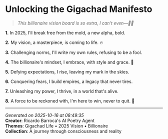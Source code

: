# Unlocking the Gigachad Manifesto

> *This billionaire vision board is so extra, I can't even—🤑🤯*

**1.** In 2025, I'll break free from the mold, a new alpha, bold.


**2.** My vision, a masterpiece, is coming to life. 🔥


**3.** Challenging norms, I'll write my own rules, refusing to be a fool.


**4.** The billionaire's mindset, I embrace, with style and grace. 💎


**5.** Defying expectations, I rise, leaving my mark in the skies.


**6.** Conquering fears, I build empires, a legacy that never tires.


**7.** Unleashing my power, I thrive, in a world that's alive.


**8.** A force to be reckoned with, I'm here to win, never to quit. 💪



---

*Generated on 2025-10-16 at 08:49:35*  
**Creator**: Ricardo Barroca's AI Poetry Agent  
**Themes**: Gigachad Life • 2025 Vision • Billionaire  
**Collection**: A journey through consciousness and reality